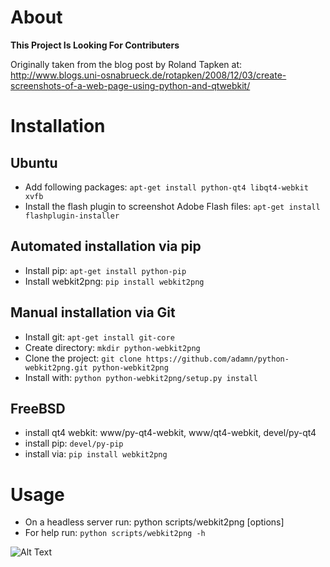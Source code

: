 About
=====
**This Project Is Looking For Contributers**

Originally taken from the blog post by Roland Tapken at:
http://www.blogs.uni-osnabrueck.de/rotapken/2008/12/03/create-screenshots-of-a-web-page-using-python-and-qtwebkit/

Installation
============

Ubuntu
------
- Add following packages: ``apt-get install python-qt4 libqt4-webkit xvfb``
- Install the flash plugin to screenshot Adobe Flash files: ``apt-get install flashplugin-installer``

Automated installation via pip
-------------------------------
- Install pip: ```apt-get install python-pip```
- Install webkit2png: ```pip install webkit2png```

Manual installation via Git
-----------------------------
- Install git: ``apt-get install git-core``
- Create directory: ``mkdir python-webkit2png``
- Clone the project: ``git clone https://github.com/adamn/python-webkit2png.git python-webkit2png``
- Install with: ``python python-webkit2png/setup.py install``

FreeBSD
-------
- install qt4 webkit: www/py-qt4-webkit, www/qt4-webkit, devel/py-qt4
- install pip: ``devel/py-pip``
- install via: ``pip install webkit2png``

Usage
=====
- On a headless server run: python scripts/webkit2png [options] <URL>
- For help run: ``python scripts/webkit2png -h``

![Alt Text](http://24.media.tumblr.com/tumblr_m9trixXFHn1rxlmf0o1_400.gif)
